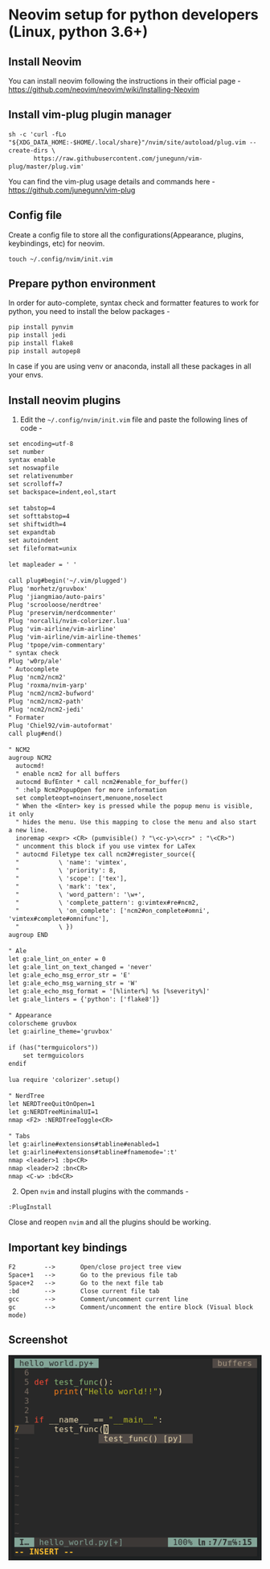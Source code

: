 # Neovim setup for python developers (Linux, python 3.6+)


## Install Neovim
You can install neovim following the instructions in their official page -
https://github.com/neovim/neovim/wiki/Installing-Neovim


## Install vim-plug plugin manager
```
sh -c 'curl -fLo "${XDG_DATA_HOME:-$HOME/.local/share}"/nvim/site/autoload/plug.vim --create-dirs \
       https://raw.githubusercontent.com/junegunn/vim-plug/master/plug.vim'
```
You can find the vim-plug usage details and commands here - 
https://github.com/junegunn/vim-plug


## Config file
Create a config file to store all the configurations(Appearance, plugins, keybindings, etc) for neovim.
```
touch ~/.config/nvim/init.vim
```

## Prepare python environment
In order for auto-complete, syntax check and formatter features to work for python, you need to install the below packages -
```
pip install pynvim
pip install jedi
pip install flake8
pip install autopep8
```
In case if you are using venv or anaconda, install all these packages in all your envs.


## Install neovim plugins
1. Edit the `~/.config/nvim/init.vim` file and paste the following lines of code -
```
set encoding=utf-8
set number
syntax enable
set noswapfile
set relativenumber
set scrolloff=7
set backspace=indent,eol,start

set tabstop=4
set softtabstop=4
set shiftwidth=4
set expandtab
set autoindent
set fileformat=unix

let mapleader = ' '

call plug#begin('~/.vim/plugged')
Plug 'morhetz/gruvbox'
Plug 'jiangmiao/auto-pairs'
Plug 'scrooloose/nerdtree'
Plug 'preservim/nerdcommenter'
Plug 'norcalli/nvim-colorizer.lua'
Plug 'vim-airline/vim-airline'
Plug 'vim-airline/vim-airline-themes'
Plug 'tpope/vim-commentary'
" syntax check
Plug 'w0rp/ale'
" Autocomplete
Plug 'ncm2/ncm2'
Plug 'roxma/nvim-yarp'
Plug 'ncm2/ncm2-bufword'
Plug 'ncm2/ncm2-path'
Plug 'ncm2/ncm2-jedi'
" Formater
Plug 'Chiel92/vim-autoformat'
call plug#end()

" NCM2
augroup NCM2
  autocmd!
  " enable ncm2 for all buffers
  autocmd BufEnter * call ncm2#enable_for_buffer()
  " :help Ncm2PopupOpen for more information
  set completeopt=noinsert,menuone,noselect
  " When the <Enter> key is pressed while the popup menu is visible, it only
  " hides the menu. Use this mapping to close the menu and also start a new line.
  inoremap <expr> <CR> (pumvisible() ? "\<c-y>\<cr>" : "\<CR>")
  " uncomment this block if you use vimtex for LaTex
  " autocmd Filetype tex call ncm2#register_source({
  "           \ 'name': 'vimtex',
  "           \ 'priority': 8,
  "           \ 'scope': ['tex'],
  "           \ 'mark': 'tex',
  "           \ 'word_pattern': '\w+',
  "           \ 'complete_pattern': g:vimtex#re#ncm2,
  "           \ 'on_complete': ['ncm2#on_complete#omni', 'vimtex#complete#omnifunc'],
  "           \ })
augroup END

" Ale
let g:ale_lint_on_enter = 0
let g:ale_lint_on_text_changed = 'never'
let g:ale_echo_msg_error_str = 'E'
let g:ale_echo_msg_warning_str = 'W'
let g:ale_echo_msg_format = '[%linter%] %s [%severity%]'
let g:ale_linters = {'python': ['flake8']}

" Appearance
colorscheme gruvbox
let g:airline_theme='gruvbox'

if (has("termguicolors"))
    set termguicolors
endif

lua require 'colorizer'.setup()

" NerdTree
let NERDTreeQuitOnOpen=1
let g:NERDTreeMinimalUI=1
nmap <F2> :NERDTreeToggle<CR>

" Tabs
let g:airline#extensions#tabline#enabled=1
let g:airline#extensions#tabline#fnamemode=':t'
nmap <leader>1 :bp<CR>
nmap <leader>2 :bn<CR>
nmap <C-w> :bd<CR>
```


2. Open `nvim` and install plugins with the commands -
```
:PlugInstall
```
Close and reopen `nvim` and all the plugins should be working.

## Important key bindings
```
F2        -->       Open/close project tree view
Space+1   -->       Go to the previous file tab
Space+2   -->       Go to the next file tab
:bd       -->       Close current file tab
gcc       -->       Comment/uncomment current line
gc        -->       Comment/uncomment the entire block (Visual block mode)
```

## Screenshot
![Neovim look after setup](/hello_world_py.png)
